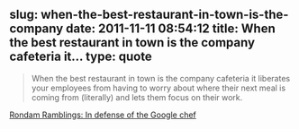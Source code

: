 slug: when-the-best-restaurant-in-town-is-the-company
date: 2011-11-11 08:54:12
title: When the best restaurant in town is the company cafeteria it...
type: quote
---

> When the best restaurant in town is the company cafeteria it liberates your employees from having to worry about where their next meal is coming from (literally) and lets them focus on their work.

[Rondam Ramblings: In defense of the Google chef](http://rondam.blogspot.com/2011/11/in-defense-of-google-chef.html)
